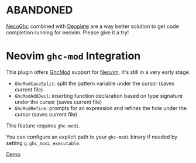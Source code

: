 ABANDONED
=========

[NecoGhc][] combined with [Deoplete][] are a way better solution to get code completion
running for neovim. Please give it a try!

Neovim `ghc-mod` Integration
============================

This plugin offers [GhcMod][] support for [Neovim][]. It's still in a very early stage.

* `GhcModCaseSplit`: split the pattern variable under the cursor (saves current file)
* `GhcModAddDecl`: inserting function declaration based on type signature under the cursor (saves current file)
* `GhcModRefine`: prompts for an expression and refines the hole under the cursor (saves current file)

This feature requires `ghc-modi`.

You can configure an explicit path to your `ghc-modi` binary if needed by setting `g:ghc_modi_executable`.

[Demo][]

[Neovim]: http://neovim.io
[GhcMod]: http://www.mew.org/~kazu/proj/ghc-mod/en/
[Demo]: https://vimeo.com/134767975
[NecoGhc]: https://github.com/eagletmt/neco-ghc
[Deoplete]: https://github.com/Shougo/deoplete.nvim
